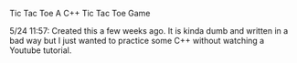 Tic Tac Toe
A C++ Tic Tac Toe Game

5/24 11:57:
Created this a few weeks ago. It is kinda dumb and written in a bad way but I just wanted to practice some C++ without watching a Youtube tutorial.
